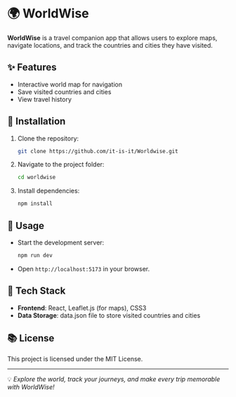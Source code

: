 # 🌍 WorldWise

**WorldWise** is a travel companion app that allows users to explore maps, navigate locations, and track the countries and cities they have visited.

## ✨ Features

- Interactive world map for navigation
- Save visited countries and cities
- View travel history

## 📌 Installation

1. Clone the repository:
   ```sh
   git clone https://github.com/it-is-it/Worldwise.git
   ```
2. Navigate to the project folder:
   ```sh
   cd worldwise
   ```
3. Install dependencies:
   ```sh
   npm install
   ```

## 🚀 Usage

- Start the development server:
  ```sh
  npm run dev
  ```
- Open `http://localhost:5173` in your browser.

## 🔧 Tech Stack

- **Frontend**: React, Leaflet.js (for maps), CSS3
- **Data Storage**: data.json file to store visited countries and cities

## 📚 License

This project is licensed under the MIT License.

---

💡 _Explore the world, track your journeys, and make every trip memorable with WorldWise!_

